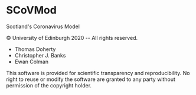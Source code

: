 # SCoVMod

Scotland's Coronavirus Model

© University of Edinburgh 2020 -- All rights reserved.

* Thomas Doherty
* Christopher J. Banks
* Ewan Colman

This software is provided for scientific transparency and reproducibility. No right to reuse or modify the software are granted to any party without permission of the copyright holder.
